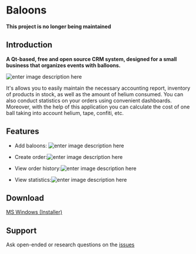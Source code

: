 # Baloons
**This project is no longer being maintained**

## Introduction
**A Qt-based, free and open source CRM system, designed for a small business that organizes events with balloons.**

![enter image description here](https://i.ibb.co/0sDvP59/main.png)

It's allows you to easily maintain the necessary accounting report, inventory of products in stock, as well as the amount of helium consumed. You can also conduct statistics on your orders using convenient dashboards. Moreover, with the help of this application you can calculate the cost of one ball taking into account helium, tape, confiti, etc.

## Features
* Add baloons:
![enter image description here](https://i.ibb.co/j8H2Rc0/add-new.png)

* Сreate order:![enter image description here](https://i.ibb.co/fYqj9gj/order.png)

* View order history:![enter image description here](https://i.ibb.co/nr2JvL2/my-orders.png)

*  View statistics:![enter image description here](https://i.ibb.co/f25Xsm5/stats.png)

## Download
[MS Windows (Installer)](https://github.com/slgero/Baloons/raw/master/baloons/bin/Baloons.exe)

## Support
Ask open-ended or research questions on the [issues](https://github.com/slgero/Baloons/issues)
